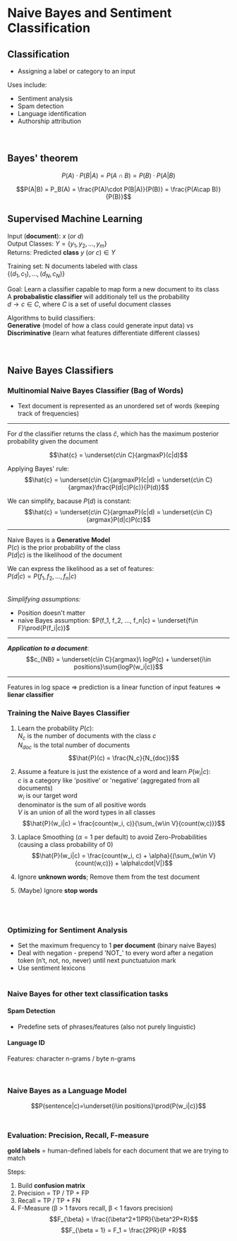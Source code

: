 # Naive Bayes and Sentiment Classification

## Classification
* Assigning a label or category to an input

Uses include:
* Sentiment analysis
* Spam detection
* Language identification
* Authorship attribution
<br><br><br>

## Bayes' theorem
$$P(A)\cdot P(B|A) = P(A\cap B) = P(B)\cdot P(A|B)$$

$$P(A|B) = P_B(A) = \frac{P(A)\cdot P(B|A)}{P(B)} = \frac{P(A\cap B)}{P(B)}$$


## Supervised Machine Learning

Input (**document**): $x\ (or\ d)$\
Output Classes: $Y = \{y_1, y_2, ..., y_m\}$\
Returns: Predicted **class** $y\ (or\ c)\in Y$

Training set: N documents labeled with class\
$\{(d_1, c_1), ..., (d_N, c_N)\}$

Goal: Learn a classifier capable to map form a new document to its class\
A **probabalistic classifier** will additionaly tell us the probability\
$d\rightarrow c \in C$, where $C$ is a set of useful document classes

Algorithms to build classifiers:\
**Generative** (model of how a class could generate input data) vs **Discriminative** (learn what features differentiate different classes)<br><br><br>

## Naive Bayes Classifiers
### Multinomial Naive Bayes Classifier (Bag of Words)

* Text document is represented as an unordered set of words (keeping track of frequencies)

****
For $d$ the classifier returns the class $\hat{c}$, which has the maximum posterior probability given the document

$$\hat{c} = \underset{c\in C}{argmaxP}(c|d)$$

Applying Bayes' rule:
$$\hat{c} = \underset{c\in C}{argmaxP}(c|d) = \underset{c\in C}{argmax}\frac{P(d|c)P(c)}{P(d)}$$

We can simplify, bacause $P(d)$ is constant:
$$\hat{c} = \underset{c\in C}{argmaxP}(c|d) = \underset{c\in C}{argmax}P(d|c)P(c)$$

****
Naive Bayes is a **Generative Model**\
$P(c)$  is the prior probability of the class\
$P(d|c)$ is the likelihood of the document

We can express the likelihood as a set of features:\
$P(d|c) = P(f_1, f_2, ..., f_n|c)$<br><br>

*Simplifying assumptions:*
* Position doesn't matter
* naive Bayes assumption: $P(f_1, f_2, ..., f_n|c) = \underset{f\in F}\prod{P(f_i|c)}$
***
***Application to a document***:
$$c_{NB} = \underset{c\in C}{argmax}\ logP(c) + \underset{i\in positions}\sum{logP(w_i|c)}$$
***
Features in log space => prediction is a linear function of input features => **lienar classifier**

### Training the Naive Bayes Classifier
1. Learn the probability $P(c)$:\
$N_c$ is the number of documents with the class $c$\
$N_{doc}$ is the total number of documents
$$\hat{P}(c) = \frac{N_c}{N_{doc}}$$

2. Assume a feature is just the existence of a word and learn $P(w_i|c)$:\
$c$ is a category like 'positive' or 'negative' (aggregated from all documents)\
$w_i$ is our target word\
denominator is the sum of all positive words\
$V$ is an union of all the word types in all classes
$$\hat{P}(w_i|c) = \frac{count(w_i, c)}{\sum_{w\in V}{count(w,c)}}$$

3. Laplace Smoothing ($\alpha = 1$ per default) to avoid Zero-Probabilities (causing a class probability of 0)
$$\hat{P}(w_i|c) = \frac{count(w_i, c) + \alpha}{(\sum_{w\in V}{count(w,c)}) + \alpha\cdot|V|}$$

4. Ignore **unknown words**; Remove them from the test document

5. (Maybe) Ignore **stop words**

<br><br>
### Optimizing for Sentiment Analysis
* Set the maximum frequency to 1 **per document** (binary naive Bayes)
* Deal with negation - prepend 'NOT_' to every word after a negation token (n’t, not, no, never)  until next punctuatuion mark
* Use sentiment lexicons
<br><br>
### Naive Bayes for other text classification tasks
#### Spam Detection
* Predefine sets of phrases/features (also not purely linguistic)
#### Language ID
Features: character n-grams /  byte n-grams

<br>

### Naive Bayes as a Language Model
$$P(sentence|c)=\underset{i\in positions}\prod{P(w_i|c)}$$
<br>

### Evaluation: Precision, Recall, F-measure
**gold labels** = human-defined labels for each document that we are trying to match

Steps:
1. Build **confusion matrix**
2. Precision = TP / TP + FP
3. Recall = TP / TP + FN
4. F-Measure (β > 1 favors recall, β < 1 favors precision)
$$F_{\beta} = \frac{(\beta^2+1)PR}{\beta^2P+R}$$
$$F_{\beta = 1} = F_1 = \frac{2PR}{P +R}$$


